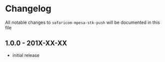 # Changelog

All notable changes to `safaricom-mpesa-stk-push` will be documented in this file

## 1.0.0 - 201X-XX-XX

- initial release
